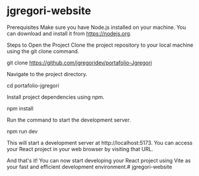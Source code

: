 # jgregori-website

Prerequisites Make sure you have Node.js installed on your machine. You can download and install it from https://nodejs.org.

Steps to Open the Project Clone the project repository to your local machine using the git clone command.

   git clone https://github.com/jgregoridev/portafolio-Jgregori

Navigate to the project directory.

   cd portafolio-jgregori

Install project dependencies using npm.

   npm install

Run the command to start the development server.

   npm run dev

This will start a development server at http://localhost:5173. You can access your React project in your web browser by visiting that URL.

And that's it! You can now start developing your React project using Vite as your fast and efficient development environment.# jgregori-website
